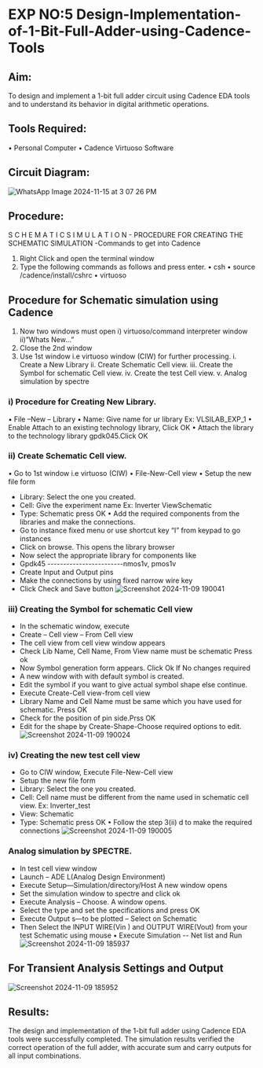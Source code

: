 # EXP NO:5  Design-Implementation-of-1-Bit-Full-Adder-using-Cadence-Tools

## Aim:
To design and implement a 1-bit full adder circuit using Cadence EDA tools and to understand its behavior in digital arithmetic operations.
## Tools Required:
•	Personal Computer
•	Cadence Virtuoso Software
## Circuit Diagram:
![WhatsApp Image 2024-11-15 at 3 07 26 PM](https://github.com/user-attachments/assets/fc5a5238-fdac-429a-948d-084698adbc43)

## Procedure:
S C H E M A T I C S I M U L A T I O N - PROCEDURE FOR CREATING THE SCHEMATIC SIMULATION -Commands to get into Cadence

1.	Right Click and open the terminal window
2.	Type the following commands as follows and press enter.
•	csh
•	source /cadence/install/cshrc
•	virtuoso 
## Procedure for Schematic simulation using Cadence

1.	Now two windows must open i) virtuoso/command interpreter window ii)”Whats New…”
2.	Close the 2nd window
3.	Use 1st window i.e virtuoso window (CIW) for further processing.
i.	Create a New Library
ii.	Create Schematic Cell view.
iii.	Create the Symbol for schematic Cell view.
iv.	Create the test Cell view.
v.	Analog simulation by spectre


### i)	Procedure for Creating New Library.
•	File –New – Library
•	Name: Give name for ur library Ex: VLSILAB_EXP_1
•	Enable Attach to an existing technology library, Click OK
•	Attach the library to the technology library gpdk045.Click OK
### ii)	Create Schematic Cell view.
•	Go to 1st window i.e virtuoso (CIW)
•	File-New-Cell view
•	Setup the new file form
+ Library: Select the one you created.
+	Cell: Give the experiment name Ex: Inverter ViewSchematic
+	Type: Schematic press OK
•	Add the required components from the libraries and make the connections.
+	Go to instance fixed menu or use shortcut key “I” from keypad to go instances
+	Click on browse. This opens the library browser
+	Now select the appropriate library for components like 
+ Gpdk45 ------------------------nmos1v, pmos1v
+	Create Input and Output pins
+	Make the connections by using fixed narrow wire key
+	Click Check and Save button
![Screenshot 2024-11-09 190041](https://github.com/user-attachments/assets/3a05383c-0443-47ef-99b2-dcdf6f23b89a)



 
### iii)	Creating the Symbol for schematic Cell view

+	In the schematic window, execute 
+	Create – Cell view – From Cell view
+	The cell view from cell view window appears
+	Check Lib Name, Cell Name, From View name must be schematic Press ok
+	Now Symbol generation form appears. Click Ok If No changes required
+	A new window with with default symbol is created.
+	Edit the symbol if you want to give actual symbol shape else continue.
+	Execute Create-Cell view-from cell view
+	Library Name and Cell Name must be same which you have used for schematic. Press OK
+	Check for the position of pin side.Prss OK
+	Edit for the shape by Create-Shape-Choose required options to edit.
![Screenshot 2024-11-09 190024](https://github.com/user-attachments/assets/fe17ceb8-6ed6-405e-8b20-c5306c98c026)


### iv)	Creating the new test cell view

+ Go to CIW window, Execute File-New-Cell view
+	Setup the new file form
+	Library: Select the one you created.
+	Cell: Cell name must be different from the name used in schematic cell view. Ex: Inverter_test
+	View: Schematic
+	Type: Schematic press OK
•	Follow the step 3(ii) d to make the required connections
![Screenshot 2024-11-09 190005](https://github.com/user-attachments/assets/ea18d52c-a4b9-4da9-9a2a-06f67152146c)



 ### Analog simulation by SPECTRE.
+	In test cell view window
+	Launch – ADE L(Analog Design Environment)
+	Execute Setup—Simulation/directory/Host A new window opens
+	Set the simulation window to spectre and click ok
+	Execute Analysis – Choose. A window opens.
+	Select the type and set the specifications and press OK
+	Execute Output s—to be plotted – Select on Schematic
+	Then Select the INPUT WIRE(Vin ) and OUTPUT WIRE(Vout) from your test Schematic using mouse
•	Execute Simulation -- Net list and Run
![Screenshot 2024-11-09 185937](https://github.com/user-attachments/assets/5be2d069-c614-4846-86c9-e8ec168ba7b2)

## For Transient Analysis Settings and Output
 ![Screenshot 2024-11-09 185952](https://github.com/user-attachments/assets/a3fb2842-a519-4e40-bfb6-f80eca2dc0ea)



## Results:
The design and implementation of the 1-bit full adder using Cadence EDA tools were successfully completed. The simulation results verified the correct operation of the full adder, with accurate sum and carry outputs for all input combinations.
